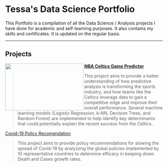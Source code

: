 # Tessa's Data Science Portfolio
This Portfolio is a compilation of all the Data Science / Analysis projects I have done for academic and self-learning purposes. It also contains my skills and certificates. It is updated on the regular basis.

---

## Projects
<img align="left" width="250" height="150" src="https://upload.wikimedia.org/wikipedia/en/thumb/8/8f/Boston_Celtics.svg/800px-Boston_Celtics.svg.png"> **[NBA Celtics Game Predictor](https://github.com/tessajwu/NBA_Celtics_PredictiveAnalysis)**
> This project aims to provide a better understanding of how predictive analysis is transforming the sports industry, and how teams like the Celtics leverage data to gain a competitive edge and improve their overall performance. Several machine learning models (Logistic Regression, k-NN, Decision Trees, and Random Forest) are implemented to help identify key determinants that could potentially explain the recent success from the Celtics. 
> 
[Covid-19 Policy Recomendation](https://github.com/tessajwu/Covid-19_Policy_Reccomendation)
> This project aims to provide policy recommendations for slowing the spread of Covid-19 by analyzong the global policies implemented by 10 representative countries to determine efficacy in keeping down Death and Cases growth rates. 
